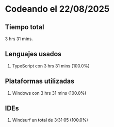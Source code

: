 # Codeando el 22/08/2025

## Tiempo total
3 hrs 31 mins.

## Lenguajes usados
1. TypeScript con 3 hrs 31 mins (100.0%)

## Plataformas utilizadas
1. Windows con 3 hrs 31 mins (100.0%)

## IDEs
1. Windsurf un total de 3:31:05 (100.0%)
